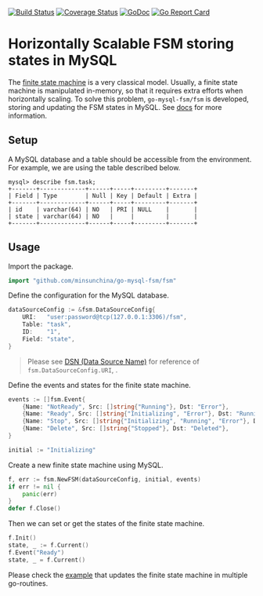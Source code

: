 [![Build Status](https://travis-ci.com/minsunchina/go-mysql-fsm.svg?branch=master)](https://travis-ci.com/minsunchina/go-mysql-fsm)
[![Coverage Status](https://coveralls.io/repos/github/minsunchina/go-mysql-fsm/badge.svg)](https://coveralls.io/github/minsunchina/go-mysql-fsm)
[![GoDoc](https://godoc.org/github.com/minsunchina/go-mysql-fsm/fsm?status.svg)](https://godoc.org/github.com/minsunchina/go-mysql-fsm/fsm)
[![Go Report Card](https://goreportcard.com/badge/github.com/minsunchina/go-mysql-fsm)](https://goreportcard.com/report/github.com/minsunchina/go-mysql-fsm)

# Horizontally Scalable FSM storing states in MySQL

The [finite state machine](https://en.wikipedia.org/wiki/Finite-state_machine) is a very classical model. Usually, a finite state machine is manipulated in-memory, so that it requires extra efforts when horizontally scaling. To solve this problem, `go-mysql-fsm/fsm` is developed, storing and updating the FSM states in MySQL. See [docs](docs/README.md) for more information.

## Setup

A MySQL database and a table should be accessible from the environment. For example, we are using the table described below.

```text
mysql> describe fsm.task;
+-------+-------------+------+-----+---------+-------+
| Field | Type        | Null | Key | Default | Extra |
+-------+-------------+------+-----+---------+-------+
| id    | varchar(64) | NO   | PRI | NULL    |       |
| state | varchar(64) | NO   |     |         |       |
+-------+-------------+------+-----+---------+-------+
```

## Usage

Import the package.

```go
import "github.com/minsunchina/go-mysql-fsm/fsm"
```

Define the configuration for the MySQL database.

```go
dataSourceConfig := &fsm.DataSourceConfig{
    URI:   "user:password@tcp(127.0.0.1:3306)/fsm",
    Table: "task",
    ID:    "1",
    Field: "state",
}
```

> Please see [DSN (Data Source Name)](https://github.com/go-sql-driver/mysql#dsn-data-source-name) for reference of `fsm.DataSourceConfig.URI`, .

Define the events and states for the finite state machine.

```go
events := []fsm.Event{
    {Name: "NotReady", Src: []string{"Running"}, Dst: "Error"},
    {Name: "Ready", Src: []string{"Initializing", "Error"}, Dst: "Running"},
    {Name: "Stop", Src: []string{"Initializing", "Running", "Error"}, Dst: "Stopped"},
    {Name: "Delete", Src: []string{"Stopped"}, Dst: "Deleted"},
}

initial := "Initializing"
```

Create a new finite state machine using MySQL.

```go
f, err := fsm.NewFSM(dataSourceConfig, initial, events)
if err != nil {
    panic(err)
}
defer f.Close()
```

Then we can set or get the states of the finite state machine.

```go
f.Init()
state, _ := f.Current()
f.Event("Ready")
state, _ = f.Current()
```

Please check the [example](examples/main.go) that updates the finite state machine in multiple go-routines.
